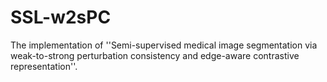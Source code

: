 # SSL-w2sPC

The implementation of ''Semi-supervised medical image segmentation via weak-to-strong perturbation consistency and edge-aware contrastive representation''.
